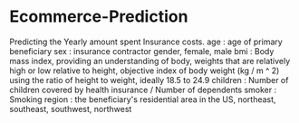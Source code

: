 # Ecommerce-Prediction
Predicting the Yearly amount spent Insurance costs. age : age of primary beneficiary  sex : insurance contractor gender, female, male  bmi : Body mass index, providing an understanding of body, weights that are relatively high or low relative to height, objective index of body weight (kg / m ^ 2) using the ratio of height to weight, ideally 18.5 to 24.9  children : Number of children covered by health insurance / Number of dependents  smoker : Smoking  region : the beneficiary's residential area in the US, northeast, southeast, southwest, northwest
